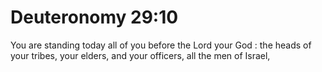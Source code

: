 # Deuteronomy 29:10

You are standing today all of you before the Lord your God : the heads of your tribes, your elders, and your officers, all the men of Israel,
